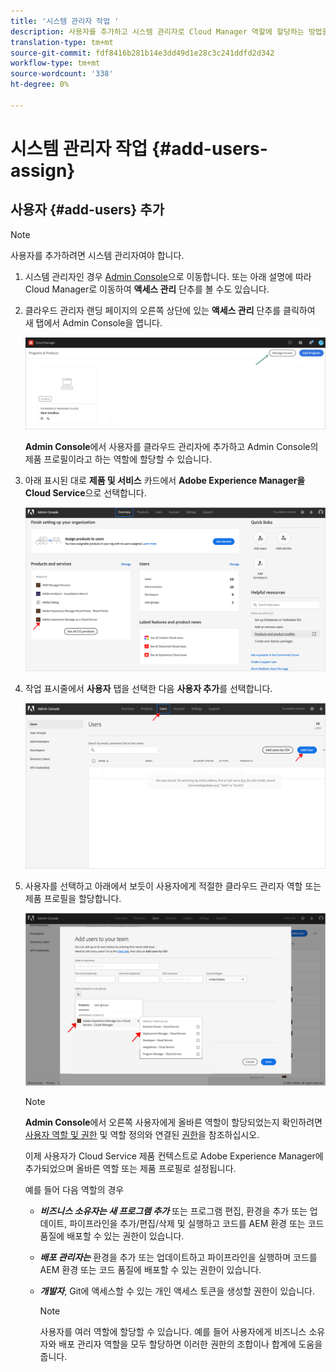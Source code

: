```yaml
---
title: '시스템 관리자 작업 '
description: 사용자를 추가하고 시스템 관리자로 Cloud Manager 역할에 할당하는 방법을 알아보려면 이 페이지를 따르십시오
translation-type: tm+mt
source-git-commit: fdf8416b281b14e3dd49d1e28c3c241ddfd2d342
workflow-type: tm+mt
source-wordcount: '338'
ht-degree: 0%

---
```



# 시스템 관리자 작업 {#add-users-assign}

## 사용자 {#add-users} 추가

>[!NOTE]
>사용자를 추가하려면 시스템 관리자여야 합니다.

1. 시스템 관리자인 경우 [Admin Console](https://adminconsole.adobe.com)으로 이동합니다. 또는 아래 설명에 따라 Cloud Manager로 이동하여 **액세스 관리** 단추를 볼 수도 있습니다.

1. 클라우드 관리자 랜딩 페이지의 오른쪽 상단에 있는 **액세스 관리** 단추를 클릭하여 새 탭에서 Admin Console을 엽니다.

   ![](/help/onboarding/getting-access-to-aem-in-cloud/assets/sys-admin5.png)

   **Admin Console**&#x200B;에서 사용자를 클라우드 관리자에 추가하고 Admin Console의 제품 프로필이라고 하는 역할에 할당할 수 있습니다.

1. 아래 표시된 대로 **제품 및 서비스** 카드에서 **Adobe Experience Manager을 Cloud Service**&#x200B;으로 선택합니다.

   ![](/help/onboarding/what-is-required/assets/admin-console-1.png)

1. 작업 표시줄에서 **사용자** 탭을 선택한 다음 **사용자 추가**&#x200B;를 선택합니다.

   ![](/help/onboarding/what-is-required/assets/admin-console-2.png)

1. 사용자를 선택하고 아래에서 보듯이 사용자에게 적절한 클라우드 관리자 역할 또는 제품 프로필을 할당합니다.

   ![](/help/onboarding/what-is-required/assets/admin-console-3.png)

   >[!NOTE]
   >**Admin Console**&#x200B;에서 오른쪽 사용자에게 올바른 역할이 할당되었는지 확인하려면 [사용자 역할 및 권한](#user-roles) 및 역할 정의와 연결된 [권한](#permissions)을 참조하십시오.

   이제 사용자가 Cloud Service 제품 컨텍스트로 Adobe Experience Manager에 추가되었으며 올바른 역할 또는 제품 프로필로 설정됩니다.

   예를 들어 다음 역할의 경우

   * ***비즈니스 소유자는 새 프로그램 추가*** 또는 프로그램 편집, 환경을 추가 또는 업데이트, 파이프라인을 추가/편집/삭제 및 실행하고 코드를 AEM 환경 또는 코드 품질에 배포할 수 있는 권한이 있습니다.

   * ***배포 관리자는*** 환경을 추가 또는 업데이트하고 파이프라인을 실행하며 코드를 AEM 환경 또는 코드 품질에 배포할 수 있는 권한이 있습니다.

   * ***개발자***, Git에 액세스할 수 있는 개인 액세스 토큰을 생성할 권한이 있습니다.

      >[!NOTE]
      > 사용자를 여러 역할에 할당할 수 있습니다. 예를 들어 사용자에게 비즈니스 소유자와 배포 관리자 역할을 모두 할당하면 이러한 권한의 조합이나 합계에 도움을 줍니다.
